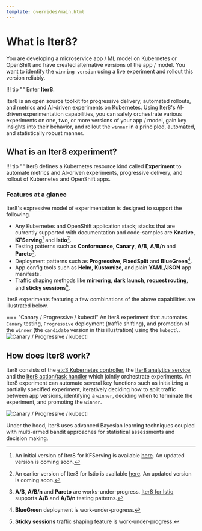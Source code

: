 ```yaml
---
template: overrides/main.html
---
```


# What is Iter8?

You are developing a microservice app / ML model on Kubernetes or OpenShift and have created alternative versions of the app / model. You want to identify the `winning version` using a live experiment and rollout this version reliably.

!!! tip ""
    Enter **Iter8**.

Iter8 is an open source toolkit for progressive delivery, automated rollouts, and metrics and AI-driven experiments on Kubernetes. Using Iter8's AI-driven experimentation capabilities, you can safely orchestrate various experiments on one, two, or more versions of your app / model, gain key insights into their behavior, and rollout the `winner` in a principled, automated, and statistically robust manner.
<!-- Iter8 enables delivery of high-impact code changes within your microservices applications in an agile manner while eliminating the risk.  -->


## What is an Iter8 experiment?

!!! tip ""
    Iter8 defines a Kubernetes resource kind called **Experiment** to automate metrics and AI-driven experiments, progressive delivery, and rollout of Kubernetes and OpenShift apps.

### Features at a glance
Iter8's expressive model of experimentation is designed to support the following.

- Any Kubernetes and OpenShift application stack; stacks that are currently supported with documentation and code-samples are **Knative**, **KFServing**[^1] and **Istio**[^2].
- Testing patterns such as **Conformance**, **Canary**, **A/B**, **A/B/n** and **Pareto**[^3].
- Deployment patterns such as **Progressive**, **FixedSplit** and **BlueGreen**[^4].
- App config tools such as **Helm**, **Kustomize**, and plain **YAML/JSON** app manifests.
- Traffic shaping methods like **mirroring**, **dark launch**, **request routing**, and **sticky sessions**[^5].

Iter8 experiments featuring a few combinations of the above capabilities are illustrated below.

=== "Canary / Progressive / kubectl"
    An Iter8 experiment that automates `Canary` testing, `Progressive` deployment (traffic shifting), and promotion of the `winner` (the `candidate` version in this illustration) using the `kubectl`.
    ![Canary / Progressive / kubectl](/assets/images/canary-progressive-kubectl.png)

## How does Iter8 work?

Iter8 consists of the [etc3 Kubernetes controller](https://github.com/iter8-tools/etc3), the [Iter8 analytics service](https://github.com/iter8-tools/iter8-analytics), and the [Iter8 action/task handler](https://github.com/iter8-tools/handler) which jointly orchestrate experiments. An Iter8 experiment can automate several key functions such as initializing a partially specified experiment, iteratively deciding how to split traffic between app versions, identifying a `winner`, deciding when to terminate the experiment, and promoting the `winner`.

![Canary / Progressive / kubectl](/assets/images/under-the-hood.png)

Under the hood, Iter8 uses advanced Bayesian learning techniques coupled with multi-armed bandit approaches for statistical assessments and decision making.


[^1]: An initial version of Iter8 for KFServing is available [here](https://github.com/iter8-tools/iter8-kfserving). An updated version is coming soon.
[^2]: An earlier version of Iter8 for Istio is available [here](https://github.com/iter8-tools/iter8). An updated version is coming soon.
[^3]: **A/B**, **A/B/n** and **Pareto** are works-under-progress. [Iter8 for Istio](https://github.com/iter8-tools/iter8) supports **A/B** and **A/B/n** testing patterns.
[^4]: **BlueGreen** deployment is work-under-progress.
[^5]: **Sticky sessions** traffic shaping feature is work-under-progress.